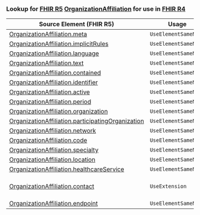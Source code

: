### Lookup for [FHIR R5](https://hl7.org/fhir/R5/) [OrganizationAffiliation](https://hl7.org/fhir/R5/OrganizationAffiliation.html) for use in [FHIR R4](https://hl7.org/fhir/R4/)

| Source Element (FHIR R5) | Usage | Target |
| -------------- | ----- | ------ |
| [OrganizationAffiliation.meta](https://hl7.org/fhir/R5/OrganizationAffiliation.html#resource) | `UseElementSameName` | [OrganizationAffiliation.meta](https://hl7.org/fhir/R4/OrganizationAffiliation.html#resource) |
| [OrganizationAffiliation.implicitRules](https://hl7.org/fhir/R5/OrganizationAffiliation.html#resource) | `UseElementSameName` | [OrganizationAffiliation.implicitRules](https://hl7.org/fhir/R4/OrganizationAffiliation.html#resource) |
| [OrganizationAffiliation.language](https://hl7.org/fhir/R5/OrganizationAffiliation.html#resource) | `UseElementSameName` | [OrganizationAffiliation.language](https://hl7.org/fhir/R4/OrganizationAffiliation.html#resource) |
| [OrganizationAffiliation.text](https://hl7.org/fhir/R5/OrganizationAffiliation.html#resource) | `UseElementSameName` | [OrganizationAffiliation.text](https://hl7.org/fhir/R4/OrganizationAffiliation.html#resource) |
| [OrganizationAffiliation.contained](https://hl7.org/fhir/R5/OrganizationAffiliation.html#resource) | `UseElementSameName` | [OrganizationAffiliation.contained](https://hl7.org/fhir/R4/OrganizationAffiliation.html#resource) |
| [OrganizationAffiliation.identifier](https://hl7.org/fhir/R5/OrganizationAffiliation.html#resource) | `UseElementSameName` | [OrganizationAffiliation.identifier](https://hl7.org/fhir/R4/OrganizationAffiliation.html#resource) |
| [OrganizationAffiliation.active](https://hl7.org/fhir/R5/OrganizationAffiliation.html#resource) | `UseElementSameName` | [OrganizationAffiliation.active](https://hl7.org/fhir/R4/OrganizationAffiliation.html#resource) |
| [OrganizationAffiliation.period](https://hl7.org/fhir/R5/OrganizationAffiliation.html#resource) | `UseElementSameName` | [OrganizationAffiliation.period](https://hl7.org/fhir/R4/OrganizationAffiliation.html#resource) |
| [OrganizationAffiliation.organization](https://hl7.org/fhir/R5/OrganizationAffiliation.html#resource) | `UseElementSameName` | [OrganizationAffiliation.organization](https://hl7.org/fhir/R4/OrganizationAffiliation.html#resource) |
| [OrganizationAffiliation.participatingOrganization](https://hl7.org/fhir/R5/OrganizationAffiliation.html#resource) | `UseElementSameName` | [OrganizationAffiliation.participatingOrganization](https://hl7.org/fhir/R4/OrganizationAffiliation.html#resource) |
| [OrganizationAffiliation.network](https://hl7.org/fhir/R5/OrganizationAffiliation.html#resource) | `UseElementSameName` | [OrganizationAffiliation.network](https://hl7.org/fhir/R4/OrganizationAffiliation.html#resource) |
| [OrganizationAffiliation.code](https://hl7.org/fhir/R5/OrganizationAffiliation.html#resource) | `UseElementSameName` | [OrganizationAffiliation.code](https://hl7.org/fhir/R4/OrganizationAffiliation.html#resource) |
| [OrganizationAffiliation.specialty](https://hl7.org/fhir/R5/OrganizationAffiliation.html#resource) | `UseElementSameName` | [OrganizationAffiliation.specialty](https://hl7.org/fhir/R4/OrganizationAffiliation.html#resource) |
| [OrganizationAffiliation.location](https://hl7.org/fhir/R5/OrganizationAffiliation.html#resource) | `UseElementSameName` | [OrganizationAffiliation.location](https://hl7.org/fhir/R4/OrganizationAffiliation.html#resource) |
| [OrganizationAffiliation.healthcareService](https://hl7.org/fhir/R5/OrganizationAffiliation.html#resource) | `UseElementSameName` | [OrganizationAffiliation.healthcareService](https://hl7.org/fhir/R4/OrganizationAffiliation.html#resource) |
| [OrganizationAffiliation.contact](https://hl7.org/fhir/R5/OrganizationAffiliation.html#resource) | `UseExtension` | [http://hl7.org/fhir/5.0/StructureDefinition/extension-OrganizationAffiliation.contact](StructureDefinition-ext-R5-OrganizationAffiliation.contact.html) |
| [OrganizationAffiliation.endpoint](https://hl7.org/fhir/R5/OrganizationAffiliation.html#resource) | `UseElementSameName` | [OrganizationAffiliation.endpoint](https://hl7.org/fhir/R4/OrganizationAffiliation.html#resource) |
